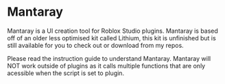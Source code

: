 # Mantaray
Mantaray is a UI creation tool for Roblox Studio plugins.
Mantaray is based off of an older less optimised kit called Lithium, this kit is unfinished but is still available for you to check out or download from my repos.

Please read the instruction guide to understand Mantaray.
Mantaray will NOT work outside of plugins as it calls multiple functions that are only acessible when the script is set to plugin.
